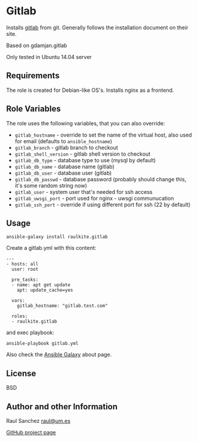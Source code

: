 Gitlab
======

Installs [gitlab](https://github.com/gitlabhq/gitlabhq/) from git.
Generally follows the installation document on their site.

Based on gdamjan.gitlab

Only tested in Ubuntu 14.04 server

Requirements
------------

The role is created for Debian-like OS's. Installs nginx as a frontend.


Role Variables
--------------

The role uses the following variables, that you can also override:

* `gitlab_hostname` - override to set the name of the virtual host, also used for email (defaults to `ansible_hostname`)
* `gitlab_branch` - gitlab branch to checkout
* `gitlab_shell_version` - gitlab shell version to checkout
* `gitlab_db_type` - database type to use (mysql by default)
* `gitlab_db_name` - database name (gitlab)
* `gitlab_db_user` - database user (gitlab)
* `gitlab_db_passwd` - database password (probably should change this, it's some random string now)
* `gitlab_user` - system user that's needed for ssh access
* `gitlab_uwsgi_port` - port used for nginx - uwsgi communucation
* `gitlab_ssh_port` - override if using different port for ssh (22 by default)


Usage
-----

    ansible-galaxy install raulkite.gitlab

Create a gitlab.yml with this content:

    ---
    - hosts: all
      user: root
      
      pre_tasks:
      - name: apt get update
        apt: update_cache=yes
        
      vars:
        gitlab_hostname: "gitlab.test.com"
 
      roles:
      - raulkite.gitlab

and exec playbook:

    ansible-playbook gitlab.yml

Also check the [Ansible Galaxy](https://galaxy.ansibleworks.com/intro) about page.


License
-------

BSD

Author and other Information
----------------------------

Raul Sanchez <raul@um.es>

[GitHub project page](https://github.com/raulkite/ansible-gitlab)
